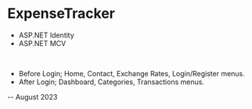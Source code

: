 # ExpenseTracker

<ul>
  <li>ASP.NET Identity</li>
  <li>ASP.NET MCV</li>
</ul>
<br>
<ul>
  <li>Before Login; Home, Contact, Exchange Rates, Login/Register menus.</li> 
  <li>After Login; Dashboard, Categories, Transactions menus.</li>
</ul>

-- August 2023
